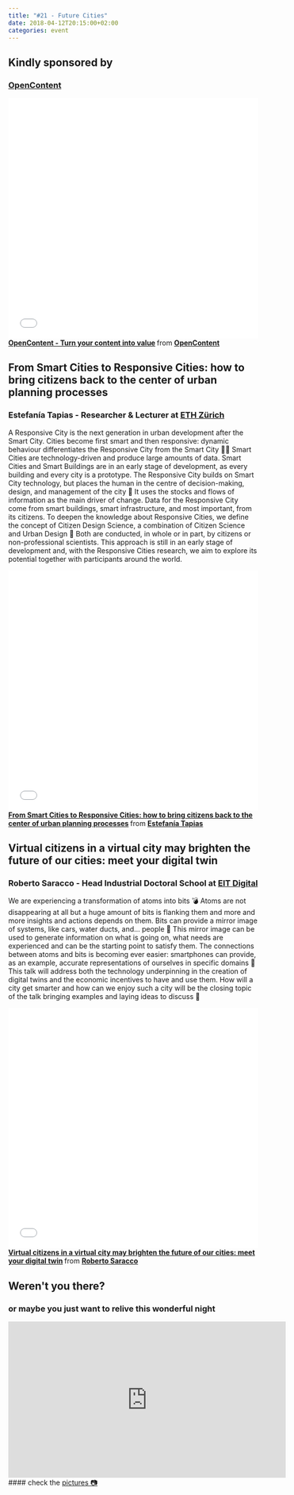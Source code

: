 ```yaml
---
title: "#21 - Future Cities"
date: 2018-04-12T20:15:00+02:00
categories: event
---
```


## Kindly sponsored by

### [OpenContent](https://www.opencontent.it)

<iframe src="//www.slideshare.net/slideshow/embed_code/key/aMeV95eqHhmAgJ" width="100%" height="485" frameborder="0" marginwidth="0" marginheight="0" scrolling="no" allowfullscreen> </iframe>
<div style="margin-bottom:5px"> <strong> <a href="//www.slideshare.net/speckandtech/opencontent-turn-your-content-into-value" title="OpenContent - Turn your content into value" target="_blank">OpenContent - Turn your content into value</a> </strong> from <strong><a href="//www.opencontent.it" target="_blank">OpenContent</a></strong>
</div>

## From Smart Cities to Responsive Cities: how to bring citizens back to the center of urban planning processes

### Estefanía Tapias - Researcher & Lecturer at [ETH Zürich](https://www.ethz.ch/en.html)

A Responsive City is the next generation in urban development after the Smart City. Cities become first smart and then responsive: dynamic behaviour differentiates the Responsive City from the Smart City 🏃‍♀️ Smart Cities are technology-driven and produce large amounts of data. Smart Cities and Smart Buildings are in an early stage of development, as every building and every city is a prototype. The Responsive City builds on Smart City technology, but places the human in the centre of decision-making, design, and management of the city 💁 It uses the stocks and flows of information as the main driver of change. Data for the Responsive City come from smart buildings, smart infrastructure, and most important, from its citizens.
To deepen the knowledge about Responsive Cities, we define the concept of Citizen Design Science, a combination of Citizen Science and Urban Design 🌇 Both are conducted, in whole or in part, by citizens or non-professional scientists. This approach is still in an early stage of development and, with the Responsive Cities research, we aim to explore its potential together with participants around the world.

<iframe src="//www.slideshare.net/slideshow/embed_code/key/3vhv39f1bLHWiv" width="100%" height="485" frameborder="0" marginwidth="0" marginheight="0" scrolling="no" allowfullscreen> </iframe> <div style="margin-bottom:5px"> <strong> <a href="//www.slideshare.net/speckandtech/from-smart-cities-to-responsive-cities-how-to-bring-citizens-back-to-the-center-of-urban-planning-processes" title="From Smart Cities to Responsive Cities: how to bring citizens back to the center of urban planning processes" target="_blank">From Smart Cities to Responsive Cities: how to bring citizens back to the center of urban planning processes</a> </strong> from <strong><a href="//www.linkedin.com/in/estefaniatapias/" target="_blank">Estefanía Tapias</a></strong>
</div>

## Virtual citizens in a virtual city may brighten the future of our cities: meet your digital twin

### Roberto Saracco - Head Industrial Doctoral School at [EIT Digital](https://www.eitdigital.eu)

We are experiencing a transformation of atoms into bits 💣 Atoms are not disappearing at all but a huge amount of bits is flanking them and more and more insights and actions depends on them. Bits can provide a mirror image of systems, like cars, water ducts, and… people 👩 This mirror image can be used to generate information on what is going on, what needs are experienced and can be the starting point to satisfy them.
The connections between atoms and bits is becoming ever easier: smartphones can provide, as an example, accurate representations of ourselves in specific domains 📱
This talk will address both the technology underpinning in the creation of digital twins and the economic incentives to have and use them. How will a city get smarter and how can we enjoy such a city will be the closing topic of the talk bringing examples and laying ideas to discuss 🚙

<iframe src="//www.slideshare.net/slideshow/embed_code/key/8dzcv0FaxLOJVO" width="100%" height="485" frameborder="0" marginwidth="0" marginheight="0" scrolling="no" allowfullscreen> </iframe> <div style="margin-bottom:5px"> <strong> <a href="//www.slideshare.net/speckandtech/virtual-citizens-in-a-virtual-city-may-brighten-the-future-of-our-cities-meet-your-digital-twin" title="Virtual citizens in a virtual city may brighten the future of our cities: meet your digital twin" target="_blank">Virtual citizens in a virtual city may brighten the future of our cities: meet your digital twin</a> </strong> from <strong><a href="//www.linkedin.com/in/saracco-roberto-8283765/" target="_blank">Roberto Saracco</a></strong>
</div>

## Weren't you there?

### or maybe you just want to relive this wonderful night

<iframe width="560" height="315" src="https://www.youtube.com/embed/kdxYe0LTdZw" frameborder="0" allow="accelerometer; autoplay; clipboard-write; encrypted-media; gyroscope; picture-in-picture" allowfullscreen></iframe>
<section class="fb-links">
#### check the <a id="fb_photo_album" class="btn-facebook" target="_blank" href="//bit.ly/ST-21pics">pictures &#128247;</a>
</section>
